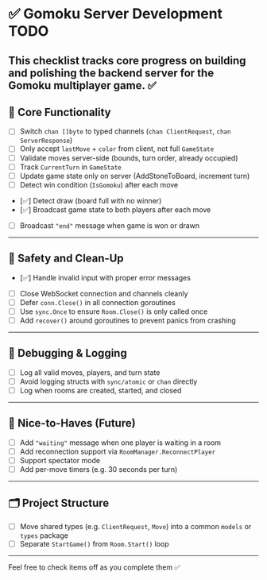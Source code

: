 # ✅ Gomoku Server Development TODO

This checklist tracks core progress on building and polishing the backend server for the Gomoku multiplayer game.
✅
---

## 🧱 Core Functionality

- [ ] Switch `chan []byte` to typed channels (`chan ClientRequest`, `chan ServerResponse`)
- [ ] Only accept `lastMove` + `color` from client, not full `GameState`
- [ ] Validate moves server-side (bounds, turn order, already occupied)
- [ ] Track `CurrentTurn` in `GameState`
- [ ] Update game state only on server (AddStoneToBoard, increment turn)
- [ ] Detect win condition (`IsGomoku`) after each move
- [✅] Detect draw (board full with no winner)
- [✅] Broadcast game state to both players after each move
- [ ] Broadcast `"end"` message when game is won or drawn

---

## 🧼 Safety and Clean-Up

- [✅] Handle invalid input with proper error messages
- [ ] Close WebSocket connection and channels cleanly
- [ ] Defer `conn.Close()` in all connection goroutines
- [ ] Use `sync.Once` to ensure `Room.Close()` is only called once
- [ ] Add `recover()` around goroutines to prevent panics from crashing

---

## 🧪 Debugging & Logging

- [ ] Log all valid moves, players, and turn state
- [ ] Avoid logging structs with `sync/atomic` or `chan` directly
- [ ] Log when rooms are created, started, and closed

---

## 🚀 Nice-to-Haves (Future)

- [ ] Add `"waiting"` message when one player is waiting in a room
- [ ] Add reconnection support via `RoomManager.ReconnectPlayer`
- [ ] Support spectator mode
- [ ] Add per-move timers (e.g. 30 seconds per turn)

---

## 🗂 Project Structure

- [ ] Move shared types (e.g. `ClientRequest`, `Move`) into a common `models` or `types` package
- [ ] Separate `StartGame()` from `Room.Start()` loop

---

Feel free to check items off as you complete them ✅
